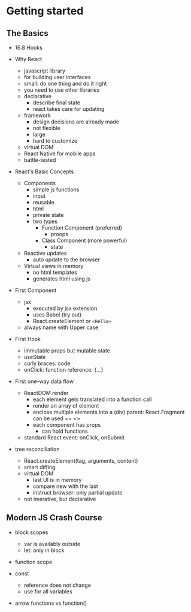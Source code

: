 # Getting started

## The Basics

- 16.8 Hooks

- Why React
  - javascript library
  - for building user interfaces
  - small: do one thing and do it right
  - you need to use other libraries
  - declarative
    - describe final state
    - react takes care for updating
  - framework
    - design decisions are already made
    - not flexible
    - large
    - hard to customize
  - virtual DOM
  - React Native for mobile apps
  - battle-tested

- React's Basic Concepts
  - Components
    - simple js functions
    - input
    - reusable
    - html
    - private state
    - two types
      - Function Component (preferred)
        - proops
      - Class Component (more powerful)
        - state
  - Reactive updates
    - auto update to the browser
  - Virtual views in memory
    - no html templates
    - generates html using js

- First Component
  - jsx
    - executed by jsx extension
    - uses Babel (try out)
    - React.createElement or `<Hello>`
  - always name with Upper case

- First Hook
  - immutable props but mutable state
  - useState
  - curly braces: code
  - onClick: function reference: {...}

- First one-way data flow
  - ReactDOM.render
    - each element gets translated into a function call
    - render an array of element
    - enclose multiple elements into a (div) parent: React.Fragment can be used == <>
    - each component has props
      - can hold functions
  - standard React event: onClick, onSubmit

- tree reconciliation
  - React.createElement(tag, arguments, content)
  - smart diffing
  - virtual DOM
    - last UI is in memory
    - compare new with the last
    - instruct browser: only partial update
  - not imerative, but declarative

## Modern JS Crash Course

- block scopes
  - var is availably outside
  - let: only in block
- function scope
- const
  - reference does not change
  - use for all variables

- arrow functions vs function()
